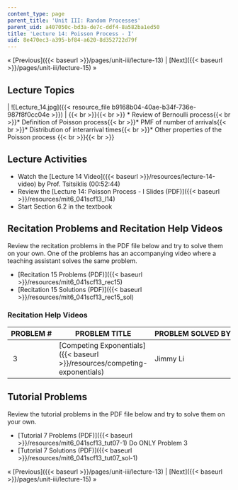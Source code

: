 ```yaml
---
content_type: page
parent_title: 'Unit III: Random Processes'
parent_uid: a407050c-bd3a-de7c-ddf4-8a582ba1ed50
title: 'Lecture 14: Poisson Process - I'
uid: 8e470ec3-a395-bf84-a620-8d352722d79f
---
```


« [Previous]({{< baseurl >}}/pages/unit-iii/lecture-13) | [Next]({{< baseurl >}}/pages/unit-iii/lecture-15) »

Lecture Topics
--------------

| ![Lecture_14.jpg]({{< resource_file b9168b04-40ae-b34f-736e-987f8f0cc04e >}}) |  {{< br >}}{{< br >}} *   Review of Bernoulli process{{< br >}}*   Definition of Poisson process{{< br >}}*   PMF of number of arrivals{{< br >}}*   Distribution of interarrival times{{< br >}}*   Other properties of the Poisson process {{< br >}}{{< br >}}  

Lecture Activities
------------------

*   Watch the [Lecture 14 Video]({{< baseurl >}}/resources/lecture-14-video) by Prof. Tsitsiklis (00:52:44)
*   Review the [Lecture 14: Poisson Process - I Slides (PDF)]({{< baseurl >}}/resources/mit6_041scf13_l14)
*   Start Section 6.2 in the textbook

Recitation Problems and Recitation Help Videos
----------------------------------------------

Review the recitation problems in the PDF file below and try to solve them on your own. One of the problems has an accompanying video where a teaching assistant solves the same problem.

*   [Recitation 15 Problems (PDF)]({{< baseurl >}}/resources/mit6_041scf13_rec15)
*   [Recitation 15 Solutions (PDF)]({{< baseurl >}}/resources/mit6_041scf13_rec15_sol)

### Recitation Help Videos

| PROBLEM # | PROBLEM TITLE | PROBLEM SOLVED BY |
| --- | --- | --- |
|  3 | [Competing Exponentials]({{< baseurl >}}/resources/competing-exponentials) | Jimmy Li 

Tutorial Problems
-----------------

Review the tutorial problems in the PDF file below and try to solve them on your own.

*   [Tutorial 7 Problems (PDF)]({{< baseurl >}}/resources/mit6_041scf13_tut07-1) Do ONLY Problem 3
*   [Tutorial 7 Solutions (PDF)]({{< baseurl >}}/resources/mit6_041scf13_tut07_sol-1)

« [Previous]({{< baseurl >}}/pages/unit-iii/lecture-13) | [Next]({{< baseurl >}}/pages/unit-iii/lecture-15) »